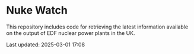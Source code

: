 # Nuke Watch

This repository includes code for retrieving the latest information available on the output of EDF nuclear power plants in the UK.

Last updated: 2025-03-01 17:08